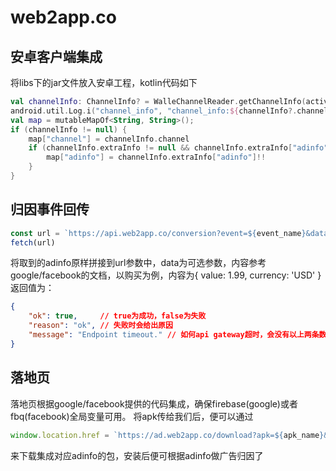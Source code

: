 # web2app.co

## 安卓客户端集成
将libs下的jar文件放入安卓工程，kotlin代码如下
```kotlin
val channelInfo: ChannelInfo? = WalleChannelReader.getChannelInfo(activity)
android.util.Log.i("channel_info", "channel_info:${channelInfo?.channel}    ${channelInfo?.extraInfo}")
val map = mutableMapOf<String, String>();
if (channelInfo != null) {
    map["channel"] = channelInfo.channel
    if (channelInfo.extraInfo != null && channelInfo.extraInfo["adinfo"] != null){
        map["adinfo"] = channelInfo.extraInfo["adinfo"]!!
    }
}
```

## 归因事件回传
```js
const url = `https://api.web2app.co/conversion?event=${event_name}&data=${JSON.stringify(event_data)}&url=${adinfo}`;
fetch(url)
```
将取到的adinfo原样拼接到url参数中，data为可选参数，内容参考google/facebook的文档，以购买为例，内容为{ value: 1.99, currency: 'USD' }
返回值为：
```json
{
    "ok": true,     // true为成功，false为失败
    "reason": "ok", // 失败时会给出原因
    "message": "Endpoint timeout." // 如何api gateway超时，会没有以上两条数据而只有这一条。
}
```

## 落地页
落地页根据google/facebook提供的代码集成，确保firebase(google)或者fbq(facebook)全局变量可用。
将apk传给我们后，便可以通过
```js
window.location.href = `https://ad.web2app.co/download?apk=${apk_name}&url=${encodeURIComponent(window.location.href)}`
```
来下载集成对应adinfo的包，安装后便可根据adinfo做广告归因了
